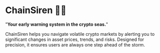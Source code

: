 # ChainSiren 🌊📣
"**Your early warning system in the crypto seas.**"

ChainSiren helps you navigate volatile crypto markets by alerting you to significant changes in asset prices, trends, and risks. Designed for precision, it ensures users are always one step ahead of the storm.
